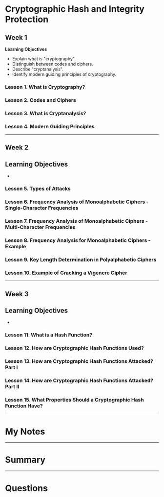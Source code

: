 # Cryptographic Hash and Integrity Protection

## Week 1

__Learning Objectives__

- Explain what is "cryptography".
- Distinguish between codes and ciphers.
- Describe "cryptanalysis".
- Identify modern guiding principles of cryptography.

### Lesson 1. What is Cryptography?
### Lesson 2. Codes and Ciphers
### Lesson 3. What is Cryptanalysis?
### Lesson 4. Modern Guiding Principles



---
## Week 2

__Learning Objectives__
- 
- 

### Lesson 5. Types of Attacks
### Lesson 6. Frequency Analysis of Monoalphabetic Ciphers - Single-Character Frequencies
### Lesson 7. Frequency Analysis of Monoalphabetic Ciphers - Multi-Character Frequencies
### Lesson 8. Frequency Analysis for Monoalphabetic Ciphers - Example
### Lesson 9. Key Length Determination in Polyalphabetic Ciphers
### Lesson 10. Example of Cracking a Vigenere Cipher






---
## Week 3

__Learning Objectives__
- 
- 

### Lesson 11. What is a Hash Function?
### Lesson 12. How are Cryptographic Hash Functions Used?
### Lesson 13. How are Cryptographic Hash Functions Attacked? Part I
### Lesson 14. How are Cryptographic Hash Functions Attacked? Part II
### Lesson 15. What Properties Should a Cryptographic Hash Function Have?


---
# My Notes


---
# Summary


---
# Questions

